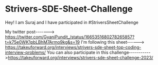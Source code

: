 # Strivers-SDE-Sheet-Challenge
Hey! I am Suraj and I have participated in #StriversSheetChallenge

My twitter post-------> https://twitter.com/GyaniPundit_/status/1665351680278265857?t=k75e0WK1pbLBhM7Armo9kg&s=19
I'm following this sheet------> https://takeuforward.org/interviews/strivers-sde-sheet-top-coding-interview-problems/
You can also participate in this challenge----------->https://takeuforward.org/interviews/strivers-sde-sheet-challenge-2023/
